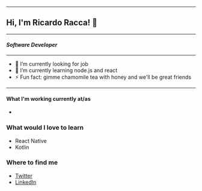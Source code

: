 

<!--
**raccaricardo/raccaricardo** is a ✨ _special_ ✨ repository because its `README.md` (this file) appears on your GitHub profile.

Here are some ideas to get you started:

- 🔭 I’m currently working on ...
- 🌱 I’m currently learning ...
- 👯 I’m looking to collaborate on ...
- 🤔 I’m looking for help with ...
- 💬 Ask me about ...
- 📫 How to reach me: ...
- 😄 Pronouns: ...
- ⚡ Fun fact: ...
-->
---
## Hi, I'm Ricardo Racca! 👋

---
#### *Software Developer*
---

- 🔭 I’m currently looking for job
- 🌱 I’m currently learning node.js and react
- ⚡ Fun fact: gimme chamomile tea with honey and we'll be great friends
---

#### What I'm working currently at/as
-

### What would I love to learn
- React Native
- Kotlin
### Where to find me
+ [Twitter](https://twitter.com/Ricardo63335928)
+ [LinkedIn](https://www.linkedin.com/in/ricardoracca/)



 
